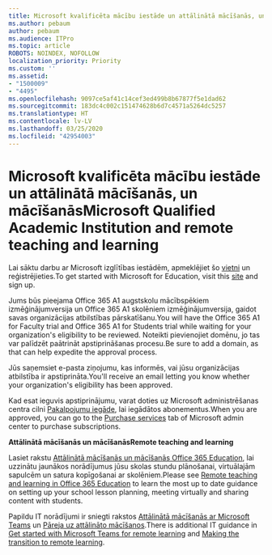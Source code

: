 ```yaml
---
title: Microsoft kvalificēta mācību iestāde un attālinātā mācīšanās, un mācīšanās
ms.author: pebaum
author: pebaum
ms.audience: ITPro
ms.topic: article
ROBOTS: NOINDEX, NOFOLLOW
localization_priority: Priority
ms.custom: ''
ms.assetid:
- "1500009"
- "4495"
ms.openlocfilehash: 9097ce5af41c14cef3ed499b8b67877f5e1dad62
ms.sourcegitcommit: 183dc4c002c151474628b6d7c4571a5264dc5257
ms.translationtype: HT
ms.contentlocale: lv-LV
ms.lasthandoff: 03/25/2020
ms.locfileid: "42954003"
---
```

# <a name="microsoft-qualified-academic-institution-and-remote-teaching-and-learning"></a><span data-ttu-id="9302b-102">Microsoft kvalificēta mācību iestāde un attālinātā mācīšanās, un mācīšanās</span><span class="sxs-lookup"><span data-stu-id="9302b-102">Microsoft Qualified Academic Institution and remote teaching and learning</span></span>

<span data-ttu-id="9302b-103">Lai sāktu darbu ar Microsoft izglītības iestādēm, apmeklējiet šo [vietni](https://www.microsoft.com/microsoft-365/academic/compare-office-365-education-plans) un reģistrējieties.</span><span class="sxs-lookup"><span data-stu-id="9302b-103">To get started with Microsoft for Education, visit this [site](https://www.microsoft.com/microsoft-365/academic/compare-office-365-education-plans) and sign up.</span></span>

<span data-ttu-id="9302b-104">Jums būs pieejama Office 365 A1 augstskolu mācībspēkiem izmēģinājumversija un Office 365 A1 skolēniem izmēģinājumversija, gaidot savas organizācijas atbilstības pārskatīšanu.</span><span class="sxs-lookup"><span data-stu-id="9302b-104">You will have the Office 365 A1 for Faculty trial and Office 365 A1 for Students trial while waiting for your organization's eligibility to be reviewed.</span></span>  <span data-ttu-id="9302b-105">Noteikti pievienojiet domēnu, jo tas var palīdzēt paātrināt apstiprināšanas procesu.</span><span class="sxs-lookup"><span data-stu-id="9302b-105">Be sure to add a domain, as that can help expedite the approval process.</span></span>

<span data-ttu-id="9302b-106">Jūs saņemsiet e-pasta ziņojumu, kas informēs, vai jūsu organizācijas atbilstība ir apstiprināta.</span><span class="sxs-lookup"><span data-stu-id="9302b-106">You'll receive an email letting you know whether your organization's eligibility has been approved.</span></span>  

<span data-ttu-id="9302b-107">Kad esat ieguvis apstiprinājumu, varat doties uz Microsoft administrēšanas centra cilni [Pakalpojumu iegāde](https://admin.microsoft.com/Adminportal/Home#/catalog), lai iegādātos abonementus.</span><span class="sxs-lookup"><span data-stu-id="9302b-107">When you are approved, you can go to the [Purchase services](https://admin.microsoft.com/Adminportal/Home#/catalog) tab of Microsoft admin center to purchase subscriptions.</span></span>

<span data-ttu-id="9302b-108">**Attālinātā mācīšanās un mācīšanās**</span><span class="sxs-lookup"><span data-stu-id="9302b-108">**Remote teaching and learning**</span></span>

<span data-ttu-id="9302b-109">Lasiet rakstu [Attālinātā mācīšanās un mācīšanās Office 365 Education](https://support.office.com/article/remote-teaching-and-learning-in-office-365-education-f651ccae-7b65-478b-8366-51bb884025c4), lai uzzinātu jaunākos norādījumus jūsu skolas stundu plānošanai, virtuālajām sapulcēm un satura kopīgošanai ar skolēniem.</span><span class="sxs-lookup"><span data-stu-id="9302b-109">Please see [Remote teaching and learning in Office 365 Education](https://support.office.com/article/remote-teaching-and-learning-in-office-365-education-f651ccae-7b65-478b-8366-51bb884025c4) to learn the most up to date guidance on setting up your school lesson planning, meeting virtually and sharing content with students.</span></span>

<span data-ttu-id="9302b-110">Papildu IT norādījumi ir sniegti rakstos [Attālinātā mācīšanās ar Microsoft Teams](https://docs.microsoft.com/lv-LV/MicrosoftTeams/remote-learning-edu) un [Pāreja uz attālināto mācīšanos](https://www.microsoft.com/education/remote-learning).</span><span class="sxs-lookup"><span data-stu-id="9302b-110">There is additional IT guidance in [Get started with Microsoft Teams for remote learning](https://docs.microsoft.com/lv-LV/MicrosoftTeams/remote-learning-edu) and [Making the transition to remote learning](https://www.microsoft.com/education/remote-learning).</span></span>
